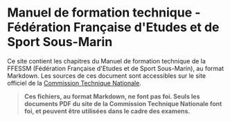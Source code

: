 # Manuel de formation technique - Fédération Française d'Etudes et de Sport Sous-Marin

Ce site contient les chapitres du Manuel de formation technique de la 
FFESSM (Fédération Française d'Etudes et de Sport Sous-Marin), au format Markdown.
Les sources de ces document sont accessibles sur le site officiel de la
[Commission Technique Nationale](http://www.ffessm.fr/pages_manuel.asp).

> **Ces fichiers, au format Markdown, ne font pas foi. Seuls les documents PDF du 
> site de la Commission Technique Nationale font foi, et peuvent être utilisées 
> dans le cadre des examens.**
